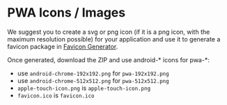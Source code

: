 # PWA Icons / Images 

We suggest you to create a svg or png icon (if it is a png icon, with the maximum resolution possible) for your application and use it to generate a favicon package in [Favicon Generator](https://realfavicongenerator.net/).

Once generated, download the ZIP and use android-* icons for pwa-*:

- use `android-chrome-192x192.png` for `pwa-192x192.png`
- use `android-chrome-512x512.png` for `pwa-512x512.png`
- `apple-touch-icon.png` is `apple-touch-icon.png`
- `favicon.ico` is `favicon.ico`
